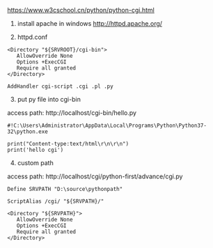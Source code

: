 

https://www.w3cschool.cn/python/python-cgi.html


1. install apache in windows
   http://httpd.apache.org/

2. httpd.conf

```
<Directory "${SRVROOT}/cgi-bin">
   AllowOverride None
   Options +ExecCGI
   Require all granted
</Directory>

AddHandler cgi-script .cgi .pl .py

```

3. put py file into cgi-bin

access path: http://localhost/cgi-bin/hello.py

```
#!C:\Users\Administrator\AppData\Local\Programs\Python\Python37-32\python.exe

print("Content-type:text/html\r\n\r\n")
print('hello cgi')

```

4. custom path

access path: http://localhost/cgi/python-first/advance/cgi.py

```
Define SRVPATH "D:\source\pythonpath"

ScriptAlias /cgi/ "${SRVPATH}/"

<Directory "${SRVPATH}">
   AllowOverride None
   Options +ExecCGI
   Require all granted
</Directory>
```




